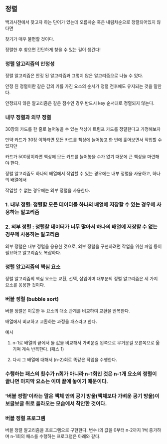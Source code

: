 ## 정렬

백과사전에서 찾고자 하는 단어가 있는데 오름차순 혹은 내림차순으로 정렬되어있지 않다면

찾기가 매우 불편할 것이다.

정렬한 후 찾으면 간단하게 찾을 수 있는 길이 생긴다!


### 정렬 알고리즘의 안정성
정렬 알고리즘은 안정 된 알고리즘과 그렇지 않은 알고리즘으로 나눌 수 있다.

안정 된 정렬이란 같은 값의 키를 가진 요소의 순서가 정렬 전후에도 유지되는 것을 말한다.

안정되지 않은 알고리즘은 같은 점수인 경우 반드시 key 순서대로 정렬되지 않는다.


### 내부 정렬과 외부 정렬
30장의 카드를 한 줄로 늘어놓을 수 있는 책상에 트럼프 카드를 정렬한다고 가정해보자

만약 카드가 30장 이하라면 모든 카드를 책상에 늘어놓고 한 번에 훑어보면서 작업할 수 있지만

카드가 500장이라면 책상에 모든 카드를 늘어놓을 수가 없기 때문에 큰 책상을 마련해야 한다.


정렬 알고리즘도 하나의 배열에서 작업할 수 있는 경우에는 내부 정렬을 사용하고, 하나의 배열에서

작업할 수 없는 경우에는 외부 정렬을 사용한다.

### 1. 내부 정렬: 정렬할 모든 데이터를 하나의 배열에 저장할 수 있는 경우에 사용하는 알고리즘
### 2. 외부 정렬 : 정렬할 데이터가 너무 많아서 하나의 배열에 저장할 수 없는 경우에 사용하는 알고리즘

외부 정렬은 내부 정렬을 응용한 것으로, 외부 정렬을 구현하려면 작업을 위한 파일 등이 필요하고 알고리즘도 복잡하다.


### 정렬 알고리즘의 핵심 요소
정렬 알고리즘의 핵심 요소는 교환, 선택, 삽입이며 대부분의 정렬 알고리즘은 세 가지 요소를 응용한 것이다.

### 버블 정렬 (bubble sort)
버블 정렬은 이웃한 두 요소의 대소 관계를 비교하여 교환을 반복한다.

배열에서 비교하고 교환하는 과정을 패스라고 한다.

예시
1. n-1로 배열의 끝에서 둘 값을 비교해서 가벼운걸 왼쪽으로 무거운걸 오른쪽으로 옮기며 계속 반복한다. (패스 1)

2. 다시 그 배열에 대해서 (n-2)회로 똑같은 작업을 수행한다.

### 수행하는 패스의 횟수가 n회가 아니라 n-1회인 것은 n-1개 요소의 정렬이 끝나면 마지막 요소는 이미 끝에 놓이기 때문이다.
### '버블 정렬'이라는 말은 액체 안의 공기 방울(액체보다 가벼운 공기 방울)이 보글보글 위로 올라오는 모습에서 착안한 것이다.

### 버블 정렬 프로그렘
버블 정렬 알고리즘을 프로그램으로 구현한다.
변수 i의 값을 0부터 n-2까지 1씩 증가하며 n-1회의 패스를 수행하는 프로그램은 아래와 같다.

